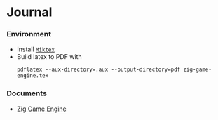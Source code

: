 # Journal

### Environment

- Install [`Miktex`](https://miktex.org/)
- Build latex to PDF with
  ```pwsh
  pdflatex --aux-directory=.aux --output-directory=pdf zig-game-engine.tex
  ```

### Documents

- [Zig Game Engine](pdf/zig-game-engine.pdf)
